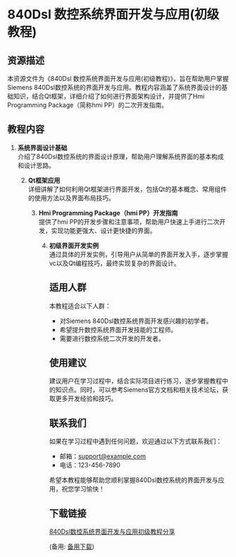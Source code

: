 # 840Dsl 数控系统界面开发与应用(初级教程)

## 资源描述

本资源文件为《840Dsl 数控系统界面开发与应用(初级教程)》，旨在帮助用户掌握Siemens 840Dsl数控系统的界面开发与应用。教程内容涵盖了系统界面设计的基础知识，结合Qt框架，详细介绍了如何进行界面架构设计，并提供了Hmi Programming Package（简称hmi PP）的二次开发指南。

## 教程内容

1. **系统界面设计基础**  
   介绍了840Dsl数控系统的界面设计原理，帮助用户理解系统界面的基本构成和设计思路。

   2. **Qt框架应用**  
      详细讲解了如何利用Qt框架进行界面开发，包括Qt的基本概念、常用组件的使用方法以及界面布局技巧。

      3. **Hmi Programming Package（hmi PP）开发指南**  
         提供了hmi PP的开发步骤和注意事项，帮助用户快速上手进行二次开发，实现功能更强大、设计更快捷的界面。

         4. **初级界面开发实例**  
            通过具体的开发实例，引导用户从简单的界面开发入手，逐步掌握vc以及Qt编程技巧，最终实现复杂的界面设计。

            ## 适用人群

            本教程适合以下人群：

            - 对Siemens 840Dsl数控系统界面开发感兴趣的初学者。
            - 希望提升数控系统界面开发技能的工程师。
            - 需要进行数控系统二次开发的开发者。

            ## 使用建议

            建议用户在学习过程中，结合实际项目进行练习，逐步掌握教程中的知识点。同时，可以参考Siemens官方文档和相关技术论坛，获取更多开发经验和技巧。

            ## 联系我们

            如果在学习过程中遇到任何问题，欢迎通过以下方式联系我们：

            - 邮箱：support@example.com
            - 电话：123-456-7890

            希望本教程能够帮助您顺利掌握840Dsl数控系统的界面开发与应用，祝您学习愉快！

            ## 下载链接
            [840Dsl数控系统界面开发与应用初级教程分享](https://pan.quark.cn/s/66f9e78270d2) 

            (备用: [备用下载](https://pan.baidu.com/s/18wx24BA7VdmfXM3pzWWRvg?pwd=1234
            ))
